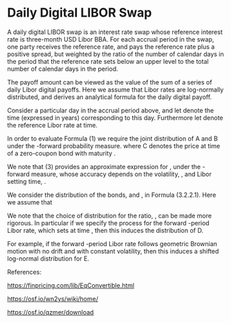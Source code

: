 # Daily Digital LIBOR Swap

A daily digital LIBOR swap is an interest rate swap whose reference interest rate is three-month USD Libor BBA. For each accrual period in the swap, one party receives the reference rate, and pays the reference rate plus a positive spread, but weighted by the ratio of the number of calendar days in the period that the reference rate sets below an upper level to the total number of calendar days in the period.

The payoff amount can be viewed as the value of the sum of a series of daily Libor digital payoffs.  Here we assume that Libor rates are log-normally distributed, and derives an analytical formula for the daily digital payoff.

Consider a particular day in the accrual period above, and let   denote the time (expressed in years) corresponding to this day.  Furthermore let   denote the reference Libor rate at time.  

In order to evaluate Formula (1) we require the joint distribution of A and B  under the  -forward probability measure.  where C denotes the price at time   of a zero-coupon bond with maturity  .   

We note that (3) provides an approximate expression for  , under the  -forward measure, whose accuracy depends on the volatility,  , and Libor setting time,  .

We consider the distribution of the bonds,  and  , in Formula (3.2.2.1). Here we assume that

We note that the choice of distribution for the ratio,  , can be made more rigorous.  In particular if we specify the process for the forward  -period Libor rate, which sets at time  , then this induces the distribution of D.

For example, if the forward  -period Libor rate follows geometric Brownian motion with no drift and with constant volatility, then this induces a shifted log-normal distribution for E.

References:

https://finpricing.com/lib/EqConvertible.html

https://osf.io/wn2ys/wiki/home/

https://osf.io/qzmer/download
